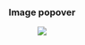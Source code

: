 <h3 align="center">Image popover</h3>

<p align="center"><img src="https://user-images.githubusercontent.com/80118217/229587011-9b54d447-5baa-4adb-a411-fce516fec01f.JPG"></p>

